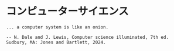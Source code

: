 # コンピューターサイエンス

```{epigraph}
... a computer system is like an onion.

-- N. Dale and J. Lewis, Computer science illuminated, 7th ed. Sudbury, MA: Jones and Bartlett, 2024.
```

<!-- research has shown that students understand concrete examples more easily than abstract ones, even when the students themselves are abstract thinkers.  -->